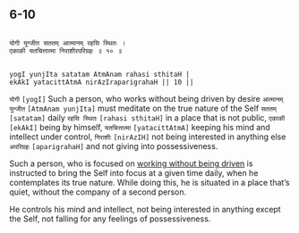 ## 6-10


```shloka-sa

योगी युन्जीत सततम् आत्मानम् रहसि स्थितः ।
एकाकी यतचित्तात्मा निराशीरपरिग्रहः ॥ १० ॥

```
```shloka-sa-hk

yogI yunjIta satatam AtmAnam rahasi sthitaH |
ekAkI yatacittAtmA nirAzIraparigrahaH || 10 ||

```
`योगी` `[yogI]` Such a person, who works without being driven by desire `आत्मानम् युन्जीत` `[AtmAnam yunjIta]` must meditate on the true nature of the Self `सततम्` `[satatam]` daily `रहसि स्थितः` `[rahasi sthitaH]` in a place that is not public, `एकाकी` `[ekAkI]` being by himself, `यतचित्तात्मा` `[yatacittAtmA]` keeping his mind and intellect under control, `निराशीः` `[nirAzIH]` not being interested in anything else `अपरिग्रहः` `[aparigrahaH]` and not giving into possessiveness.

Such a person, who is focused on 
[working without being driven](2-40.md#karmayoga)
 is instructed to bring the Self into focus at a given time daily, when he contemplates its true nature. While doing this, he is situated in a place that’s quiet, without the company of a second person. 

He controls his mind and intellect, not being interested in anything except the Self, not falling for any feelings of possessiveness.


